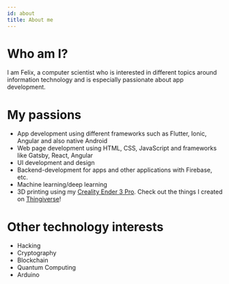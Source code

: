 ```yaml
---
id: about
title: About me
---
```


# Who am I?

I am Felix, a computer scientist who is interested in different topics around information technology and is especially passionate about app development.

# My passions

- App development using different frameworks such as Flutter, Ionic, Angular and also native Android
- Web page development using HTML, CSS, JavaScript and frameworks like Gatsby, React, Angular
- UI development and design
- Backend-development for apps and other applications with Firebase, etc.
- Machine learning/deep learning
- 3D printing using my [Creality Ender 3 Pro](https://www.creality3dofficial.com/products/creality-ender-3-pro-3d-printer). Check out the things I created on [Thingiverse](https://www.thingiverse.com/wiefel/designs)!

# Other technology interests

- Hacking
- Cryptography
- Blockchain
- Quantum Computing
- Arduino
